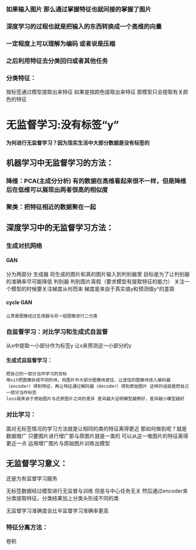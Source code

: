 ### 如果输入图片 那么通过掌握特征也就间接的掌握了图片

### 深度学习的过程也就是把输入的东西转换成一个高维的向量
### 一定程度上可以理解为编码 或者说是压缩
### 之后利用特征去分类回归或者其他任务

### 分类特征：
按标签通过模型提取出来特征 如果是按颜色提取出来特征 那模型只会提取有关颜色的特征

# 无监督学习:没有标签“y”
#### 为何进行无监督学习？因为现实生活中大部分数据是没有标签的 
## 机器学习中无监督学习的方法：
### 降维：PCA(主成分分析) 有的数据在高维看起来很不一样，但是降维后在低维可以展现出两者很高的相似度
### 聚类：把特征相近的数据聚在一起
## 深度学习中的无监督学习方法：
### 生成对抗网络
#### GAN
分为两部分 
    生成器
        将生成的图片和真的图片输入到判别器里
        目标是为了让判别器的准确率尽可能降低
    判别器
        判别图片真假（要求模型有提取特征的能力）
关注一个模型的时候要关注梯度从何而来
梯度是来自于真实值y和预测值y^的差距
#### cycle GAN
    让真是图像经过生成器与另一组图像进行二分类
### 自监督学习：对比学习和生成式自监督
从x中提取一小部分作为标签y 让x来预测这一小部分的y
#### 生成式自监督学习：
    把自己的一部分当作学习的目标
    用vit把图像拆成不同的块，将图片中大部分图像块遮住，让遮住的图像块进入编码器（encoder）得到特征，再让特征通过解码器（decoder）得到原始图片 这样的话就是把自己一部分当作标签
    loss就来自于原始图片与还原图片之间的差异 差异越大证明模型越擦好，差异越小模型越好 
### 对比学习：
面对无标签情况的学习方法就是让相同的类的特征离得更近
那如何做到呢？就是数据增广
只要图片进行增广那与原图片就是一类的 可以从这一堆图片的特征离得更近一点
运用增广图片与原始图片训练出模型

## 无监督学习意义：
还是为有监督学习服务

无标签数据经过模型进行无监督与训练 但是与中心任务无关
然后通过encoder来分类提取特征，分类结果加上分类头形成不同的类

无监督学习准确度会比半监督学习准确率更高
### 特征分离方法：
卷积 